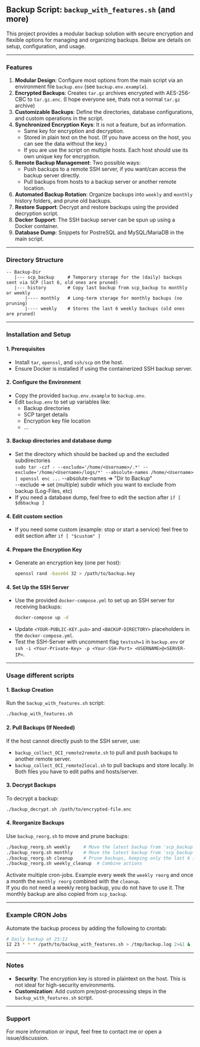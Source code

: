 ## Backup Script: `backup_with_features.sh` (and more)  

This project provides a modular backup solution with secure encryption and flexible options for managing and organizing backups. Below are details on setup, configuration, and usage.

---

### Features
1. **Modular Design**: Configure most options from the main script via an environment file `backup.env` (see `backup.env.example`).
2. **Encrypted Backups**: Creates `tar.gz` archives encrypted with AES-256-CBC to `tar.gz.enc`. (I hope everyone see, thats not a normal `tar.gz` archive)
3. **Customizable Backups**: Define the directories, database configurations, and custom operations in the script.
4. **Synchronized Encryption Keys**: It is not a feature, but as information. 
   - Same key for encryption and decryption.  
   - Stored in plain text on the host. (If you have access on the host, you can see the data without the key.)  
   - If you are use the script on multiple hosts. Each host should use its own unique key for encryption.
5. **Remote Backup Management**: Two possible ways:
   - Push backups to a remote SSH server, if you want/can access the backup server directly.  
   - Pull backups from hosts to a backup server or another remote location.
6. **Automated Backup Rotation**: Organize backups into `weekly` and `monthly` history folders, and prune old backups.
7. **Restore Support**: Decrypt and restore backups using the provided decryption script.
8. **Docker Support**: The SSH backup server can be spun up using a Docker container.
9. **Database Dump**: Snippets for PostreSQL and MySQL/MariaDB in the main script.

---

### Directory Structure
```
-- Backup-Dir
   |--- scp_backup     # Temporary storage for the (daily) backups sent via SCP (last 6, old ones are pruned)
   |--- history        # Copy last backup from scp_backup to monthly or weekly
       |---- monthly   # Long-term storage for monthly backups (no pruning)
       |---- weekly    # Stores the last 6 weekly backups (old ones are pruned)
```

---

### Installation and Setup

#### 1. Prerequisites
- Install `tar`, `openssl`, and `ssh/scp` on the host.
- Ensure Docker is installed if using the containerized SSH backup server.

#### 2. Configure the Environment
- Copy the provided `backup.env.example` to `backup.env`.
- Edit `backup.env` to set up variables like:
  - Backup directories
  - SCP target details
  - Encryption key file location
  - ...
  
#### 3. Backup directories and database dump
- Set the directory which should be backed up and the excluded subdirectories  
  `sudo tar -czf - --exclude='/home/<Username>/.*' --exclude='/home/<Username>/logs/*' --absolute-names /home/<Username> | openssl enc ...`
  --absolute-names => "Dir to Backup"  
  --exclude => set (multiple) subdir which you want to exclude from backup (Log-Files, etc)  
- If you need a database dump, feel free to edit the section after `ìf [ $dbbackup ]`  

#### 4. Edit custom section
- If you need some custom (example: stop or start a service) feel free to edit section after `if [ "$custom" ]`  

#### 4. Prepare the Encryption Key
- Generate an encryption key (one per host):
  ```bash
  openssl rand -base64 32 > /path/to/backup.key
  ```

#### 4. Set Up the SSH Server
- Use the provided `docker-compose.yml` to set up an SSH server for receiving backups:
  ```bash
  docker-compose up -d
  ```
- Update `<YOUR-PUBLIC-KEY.pub>` and `<BACKUP-DIRECTORY>` placeholders in the `docker-compose.yml`.  
- Test the SSH-Server with uncomment flag `testssh=1` in `backup.env` or `ssh -i <Your-Private-Key> -p <Your-SSH-Port> <USERNAME>@<SERVER-IP>`.  

---

### Usage different scripts

#### 1. Backup Creation
Run the `backup_with_features.sh` script:
```bash
./backup_with_features.sh
```

#### 2. Pull Backups (If Needed)
If the host cannot directly push to the SSH server, use:
- `backup_collect_OCI_remote2remote.sh` to pull and push backups to another remote server.
- `backup_collect_OCI_remote2local.sh` to pull backups and store locally.
In Both files you have to edit paths and hosts/server.

#### 3. Decrypt Backups
To decrypt a backup:
```bash
./backup_decrypt.sh /path/to/encrypted-file.enc
```

#### 4. Reorganize Backups
Use `backup_reorg.sh` to move and prune backups:
```bash
./backup_reorg.sh weekly     # Move the latest backup from 'scp_backup' to 'weekly' folder
./backup_reorg.sh monthly    # Move the latest backup from 'scp_backup' to 'monthly' folder
./backup_reorg.sh cleanup    # Prune backups, keeping only the last 6 in 'scp_backup' and 'weekly'
./backup_reorg.sh weekly_cleanup  # Combine actions
```
Activate multiple cron-jobs. Example every week the `weekly reorg` and once a month the `monthly reorg` combined with the `cleanup`.  
If you do not need a weekly reorg backup, you do not have to use it. The monthly backup are also copied from `scp_backup`.  

---

### Example CRON Jobs
Automate the backup process by adding the following to crontab:
```bash
# Daily backup at 23:12
12 23 * * * /path/to/backup_with_features.sh > /tmp/backup.log 2>&1 &
```

---

### Notes
- **Security**: The encryption key is stored in plaintext on the host. This is not ideal for high-security environments.
- **Customization**: Add custom pre/post-processing steps in the `backup_with_features.sh` script.

---

### Support
For more information or input, feel free to contact me or open a issue/discussion.
